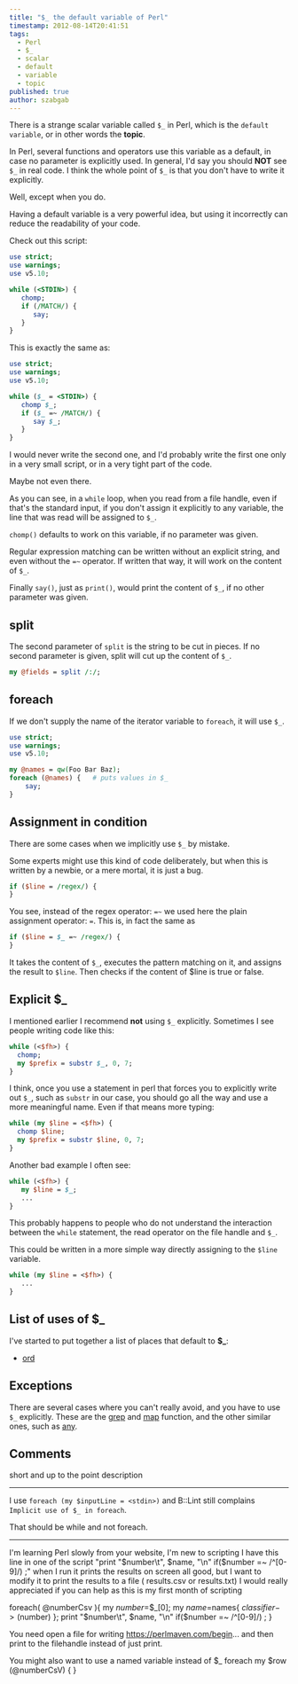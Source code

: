 ```yaml
---
title: "$_ the default variable of Perl"
timestamp: 2012-08-14T20:41:51
tags:
  - Perl
  - $_
  - scalar
  - default
  - variable
  - topic
published: true
author: szabgab
---
```



There is a strange scalar variable called `$_` in Perl, which is the
`default variable`, or in other words the **topic**.

In Perl, several functions and operators use this variable as a default,
in case no parameter is explicitly used. In general, I'd say you should **NOT**
see `$_` in real code. I think the whole point of `$_` is that you don't
have to write it explicitly.

Well, except when you do.


Having a default variable is a very powerful idea, but using it
incorrectly can reduce the readability of your code.

Check out this script:

```perl
use strict;
use warnings;
use v5.10;

while (<STDIN>) {
   chomp;
   if (/MATCH/) {
      say;
   }
}
```

This is exactly the same as:

```perl
use strict;
use warnings;
use v5.10;

while ($_ = <STDIN>) {
   chomp $_;
   if ($_ =~ /MATCH/) {
      say $_;
   }
}
```

I would never write the second one, and I'd probably write the first one only
in a very small script, or in a very tight part of the code.

Maybe not even there.

As you can see, in a `while` loop, when you read from a file handle,
even if that's the standard input, if you don't assign it explicitly
to any variable, the line that was read will be assigned to `$_`.

`chomp()` defaults to work on this variable, if no parameter was given.

Regular expression matching can be written without an explicit string,
and even without the `=~` operator. If written that way, it will work on the
content of `$_`.

Finally `say()`, just as `print()`, would print the content
of `$_`, if no other parameter was given.

## split

The second parameter of `split` is the string to be cut in pieces.
If no second parameter is given, split will cut up the content of `$_`.

```perl
my @fields = split /:/;
```

## foreach

If we don't supply the name of the iterator variable to `foreach`,
it will use `$_`.

```perl
use strict;
use warnings;
use v5.10;

my @names = qw(Foo Bar Baz);
foreach (@names) {   # puts values in $_
    say;
}
```

## Assignment in condition

There are some cases when we implicitly use `$_` by mistake.

Some experts might use this kind of code deliberately,
but when this is written by a newbie, or a mere mortal, it is just a bug.

```perl
if ($line = /regex/) {
}
```

You see, instead of the regex operator: `=~` we used here the plain assignment operator: `=`.
This is, in fact the same as

```perl
if ($line = $_ =~ /regex/) {
}
```

It takes the content of `$_`, executes the pattern matching on it,
and assigns the result to `$line`. Then checks if the content of $line is true or false.

## Explicit $_

I mentioned earlier I recommend **not** using `$_` explicitly. Sometimes I see people writing code like this:

```perl
while (<$fh>) {
  chomp;
  my $prefix = substr $_, 0, 7;
}
```

I think, once you use a statement in perl that forces you to explicitly write out `$_`,
such as `substr` in our case, you should go all the way and use a more meaningful name.
Even if that means more typing:

```perl
while (my $line = <$fh>) {
  chomp $line;
  my $prefix = substr $line, 0, 7;
}
```

Another bad example I often see:

```perl
while (<$fh>) {
   my $line = $_;
   ...
}
```

This probably happens to people who do not understand the interaction between
the `while` statement, the read operator on the file handle and `$_`.

This could be written in a more simple way directly assigning to the `$line`
variable.

```perl
while (my $line = <$fh>) {
   ...
}
```

## List of uses of $_

I've started to put together a list of places that default to **$_**:

* [ord](/ord)

## Exceptions

There are several cases where you can't really avoid, and you have to use `$_`
explicitly. These are the [grep](/filtering-values-with-perl-grep)
and [map](/transforming-a-perl-array-using-map) function, and the
other similar ones, such as [any](/filtering-values-with-perl-grep).

## Comments

short and up to the point description

<hr>

I use `foreach (my $inputLine = <stdin>)` and B::Lint still complains `Implicit use of $_ in foreach`.

That should be while and not foreach.
<hr>

I'm learning Perl slowly from your website, I'm new to scripting
I have this line in one of the script "print "$number\t", $name, "\n" if($number =~ /^[0-9]/) ;" when I run it prints the results on screen all good, but I want to modify it to print the results to a file ( results.csv or results.txt)
I would really appreciated if you can help as this is my first month of scripting

foreach( @numberCsv ){
my $number=$$_[0];
my $name=$names{ $classifier->($number) };
print "$number\t", $name, "\n" if($number =~ /^[0-9]/) ;
}



You need open a file for writing https://perlmaven.com/begin... and then print to the filehandle instead of just print.

You might also want to use a named variable instead of $_
foreach my $row (@numberCsV) {
}





